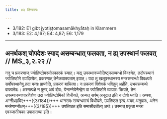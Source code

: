 ```yaml
---
title: ४३ टिप्पणयः

---
```

- 3/182: E1 gibt jyotiṣṭomasamākhyātaḥ in Klammern
- 3/183: E2: 4,167; E4: 4,87; E6: 1,179

____________________________________________


## अनर्थकश् चोपदेशः स्याद् असम्बन्धात् फलवता, न ह्य् उपस्थानं फलवत् // MS_३,२.२२ //

ननु च प्रकरणाज् ज्योतिष्टोमस्योपकारकं स्यात्। यद्य् उपस्थानज्योतिष्ट्मसम्बन्धो विवक्ष्येत, तदोपस्थानं ज्योतिष्टोमे उपदिश्येत, प्रकरणात् तेनैकवाक्यताम् इयात्। यदा तु खलूपस्थानस्य मन्त्रसम्बन्धो विवक्ष्यते सर्वोपस्थानेषु,तदा मन्त्रः प्राप्नोति, प्रकरणं बाधित्वा। न प्रकरणं विशेषकं भवितुम् अर्हति, उभयसम्बन्धे वाक्यभेदः। अस्मत्पक्षे न पुनर् अयं दोषः, येनाग्नेयेनैन्द्रेण वा ज्योतिष्टोमे व्यापारः क्रियते, तेन उपस्थानव्यापारविशेषः तदा ज्योतिष्टोमिको विधीयते, अन्यत् सर्वम् अनूद्यत इति न दोषो भवति। अथवा, अग्नीध्रहविर्+++({3/184})+++ धानसदः सम्बन्धमात्रं विधीयते, उपतिष्ठत इत्य् अयम् अनुवादः, अनेन मन्त्रेणाग्नीध्रम्+++({3/185})+++ उपतिष्ठत इति समासीदतीत्य् अर्थः। तस्मात् प्रकृता मन्त्रा एवञ्जातीयका उपादातव्या इति।